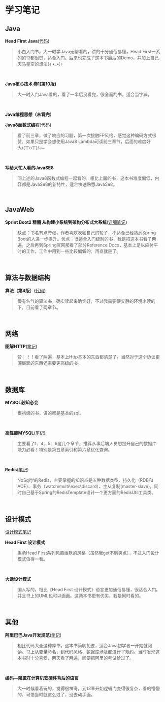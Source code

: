 # 学习笔记

## Java

**Head First Java**([代码](https://github.com/hdonghong/JavaProject/tree/master/percussionplayer))

> 小白入门书，大一时学Java无聊看的，讲的十分通俗易懂，Head First一系列的书都很赞，适合入门。后来也完成了这本书最后的Demo，并加上自己天马星空的想法(ง •_•)ง

<br/>



**Java核心技术 卷1(第10版)**

> 大一时入门Java看的，看了一半后没看完，很全面的书，适合当字典。

<br/>


**Java编程思想（未看完）**
<br/>


**Java8函数式编程**([代码](https://github.com/hdonghong/reading-notes/tree/master/java8funcprog))

> 看了前三章，做了响应的习题，第一次接触FP风格，感觉这种编码方式很赞，如果只是学会想使用Java8 Lambda可读前三章节，后面的难度好大/(ㄒoㄒ)/~~

<br/>

**写给大忙人看的JavaSE8**

> 同上述的Java8函数式编程一起看的，相比上面的书，这本书难度偏低，内容都是JavaSe8的新特性，适合快速熟悉JavaSe8。

<br/>

## JavaWeb

**Sprint Boot2 精髓 从构建小系统到架构分布式大系统**([详细笔记](https://github.com/hdonghong/spring-learning/tree/master/springboot/notes))

> 缺点：书名有点夸张，作者喜欢吹嘘自己的轮子，不适合已经熟悉Spring Boot的人进一步提升。优点：很适合入门级别的书，我是把这本书看了两遍，之后再到Spring官网那看了部分Reference Docs，基本上足以应付平时的工作，工作中用到一些比较偏僻的，再查就是了。

<br/>


## 算法与数据结构

**算法（第4版）**([代码](https://github.com/hdonghong/Alogorithms4Exercise))

> 很有名气的算法书，确实读起来确实好，不过我需要很安静的环境才读的下，目前看了两章节。

<br/>

## 网络

**图解HTTP**([笔记](./resources/图解Http笔记.pdf))

> 赞！！！看了两遍，基本上Http基本的东西都清楚了。当然对于这个协议更深层面的东西还需要更高级的书。

<br/>

## 数据库

**MYSQL必知必会**

> 很初级的书。讲的都是基本的sql。

<br/>

**高性能MYSQL**([笔记](./高性能mysql))

> 主要看了1、4、5、6这几个章节，推荐从事后端人员想提升自己的数据库能力必看！特别是第五章索引和第六章优化查询。

<br/>

**Redis**([笔记](./redis))
> NoSql学的Redis，主要掌握的知识点是五种数据类型、持久化（RDB和AOF）、事务（watch\multi\exec\discard）、主从复制(master-slave)。同时自己基于Spring的RedisTemplate设计一个更方面的RedisUtil工具类。

<br/>


## 设计模式

[设计模式笔记](./design-patterns)

**Head First 设计模式**

> 秉承Head First系列风趣幽默的风格（虽然我get不到笑点），不过入门设计模式值得一看。

<br/>

**大话设计模式**

> 国人写的，相比《Head First 设计模式》语言更加通俗易懂，很适合入门。并且书上的UML也可以画画。这两本书更有优劣，我是同时看的。

<br/>



## 其他

**阿里巴巴Java开发规范**([笔记](https://blog.csdn.net/honhong1024/article/details/80425126))

> 相比代码大全这种厚书，这本书简明扼要，适合Java初学者一开始就阅读。书上从变量命名，到代码风格、数据库涉及都进行了规约。当时发现这本书时十分喜爱，两天看了两遍，顺便把阿里的考试给过了。

<br/>



**编码—隐匿在计算机软硬件背后的语言**

> 大一时候看着玩的，觉得很神奇，到13章开始逻辑门变得很复杂，看的懵懵的，可惜当时就这么过了，没去动手画。

<br/>